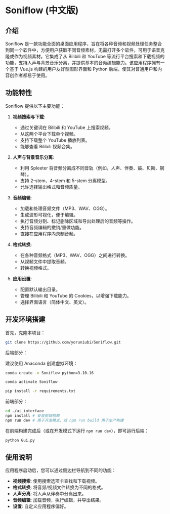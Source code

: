 # Soniflow (中文版)

## 介绍

Soniflow 是一款功能全面的桌面应用程序，旨在将各种音频和视频处理任务整合到同一个软件中，方便用户获取不同音频素材，无需打开多个软件，可用于语音克隆或作为视频素材。它集成了从 Bilibili 和 YouTube 等流行平台搜索和下载视频的功能，支持人声与背景音乐分离，并提供基本的音频编辑能力。该应用程序拥有一个基于 Vue.js 构建的用户友好型图形界面和 Python 后端，使其对普通用户和内容创作者都易于使用。

## 功能特性

Soniflow 提供以下主要功能：

1.  **视频搜索与下载**:
    *   通过关键词在 Bilibili 和 YouTube 上搜索视频。
    *   从这两个平台下载单个视频。
    *   支持下载整个 YouTube 播放列表。
    *   能够查看 Bilibili 视频合集。

2.  **人声与背景音乐分离**:
    *   利用 Spleeter 将音频分离成不同音轨（例如，人声、伴奏、鼓、贝斯、钢琴）。
    *   支持 2-stem、4-stem 和 5-stem 分离模型。
    *   允许选择输出格式和音频质量。

3.  **音频编辑**:
    *   加载和处理音频文件（MP3、WAV、OGG）。
    *   生成波形可视化，便于编辑。
    *   执行音频分割、标记删除区域和导出处理后的音频等操作。
    *   支持音频编辑的撤销/重做功能。
    *   直接在应用程序内录制音频。

4.  **格式转换**:
    *   在各种音频格式（MP3、WAV、OGG）之间进行转换。
    *   从视频文件中提取音频。
    *   转换视频格式。

5.  **应用设置**:
    *   配置默认输出目录。
    *   管理 Bilibili 和 YouTube 的 Cookies，以增强下载能力。
    *   选择界面语言（简体中文、英文）。

## 开发环境搭建

首先，克隆本项目：

```bash
git clone https://github.com/yoruniubi/Soniflow.git
```

后端部分：

建议使用 Anaconda 创建虚拟环境：

```bash
conda create -n Soniflow python=3.10.16
```
```bash
conda activate Soniflow
```
```bash
pip install -r requirements.txt
```

前端部分：

```bash
cd ./ui_interface
npm install # 安装前端依赖
npm run dev # 用于开发模式，或 npm run build 用于生产构建
```

在前端构建完成后（或在开发模式下运行 `npm run dev`），即可运行后端：

```bash
python Gui.py
```

## 使用说明

应用程序启动后，您可以通过侧边栏导航到不同的功能：
*   **视频搜索**: 使用搜索选项卡查找和下载视频。
*   **格式转换**: 将音频/视频文件转换为不同的格式。
*   **人声分离**: 将人声从伴奏中分离出来。
*   **音频编辑**: 加载音频，执行编辑，并导出结果。
*   **设置**: 自定义应用程序偏好。
